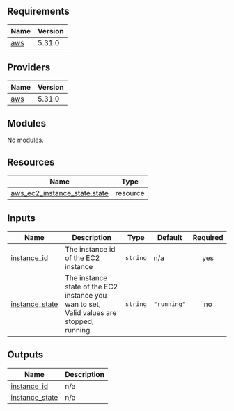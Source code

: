 ## Requirements

| Name | Version |
|------|---------|
| <a name="requirement_aws"></a> [aws](#requirement\_aws) | 5.31.0 |

## Providers

| Name | Version |
|------|---------|
| <a name="provider_aws"></a> [aws](#provider\_aws) | 5.31.0 |

## Modules

No modules.

## Resources

| Name | Type |
|------|------|
| [aws_ec2_instance_state.state](https://registry.terraform.io/providers/hashicorp/aws/5.31.0/docs/resources/ec2_instance_state) | resource |

## Inputs

| Name | Description | Type | Default | Required |
|------|-------------|------|---------|:--------:|
| <a name="input_instance_id"></a> [instance\_id](#input\_instance\_id) | The instance id of the EC2 instance | `string` | n/a | yes |
| <a name="input_instance_state"></a> [instance\_state](#input\_instance\_state) | The instance state of the EC2 instance you wan to set, Valid values are stopped, running. | `string` | `"running"` | no |

## Outputs

| Name | Description |
|------|-------------|
| <a name="output_instance_id"></a> [instance\_id](#output\_instance\_id) | n/a |
| <a name="output_instance_state"></a> [instance\_state](#output\_instance\_state) | n/a |
